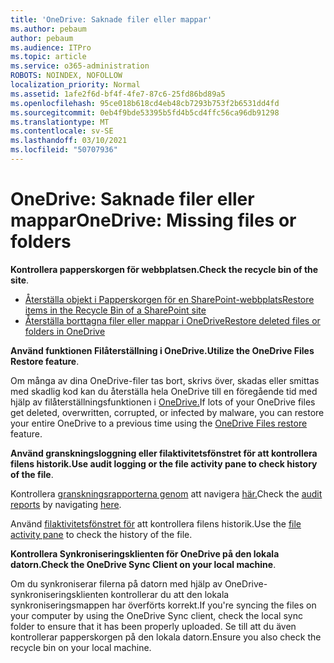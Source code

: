 ```yaml
---
title: 'OneDrive: Saknade filer eller mappar'
ms.author: pebaum
author: pebaum
ms.audience: ITPro
ms.topic: article
ms.service: o365-administration
ROBOTS: NOINDEX, NOFOLLOW
localization_priority: Normal
ms.assetid: 1afe2f6d-bf4f-4fe7-87c6-25fd86bd89a5
ms.openlocfilehash: 95ce018b618cd4eb48cb7293b753f2b6531dd4fd
ms.sourcegitcommit: 0eb4f9bde53395b5fd4b5cd4ffc56ca96db91298
ms.translationtype: MT
ms.contentlocale: sv-SE
ms.lasthandoff: 03/10/2021
ms.locfileid: "50707936"
---
```

# <a name="onedrive-missing-files-or-folders"></a><span data-ttu-id="89a16-102">OneDrive: Saknade filer eller mappar</span><span class="sxs-lookup"><span data-stu-id="89a16-102">OneDrive: Missing files or folders</span></span>

<span data-ttu-id="89a16-103">**Kontrollera papperskorgen för webbplatsen.**</span><span class="sxs-lookup"><span data-stu-id="89a16-103">**Check the recycle bin of the site**.</span></span>

- [<span data-ttu-id="89a16-104">Återställa objekt i Papperskorgen för en SharePoint-webbplats</span><span class="sxs-lookup"><span data-stu-id="89a16-104">Restore items in the Recycle Bin of a SharePoint site</span></span>](https://support.microsoft.com/office/restore-items-in-the-recycle-bin-that-were-deleted-from-sharepoint-or-teams-6df466b6-55f2-4898-8d6e-c0dff851a0be)
- [<span data-ttu-id="89a16-105">Återställa borttagna filer eller mappar i OneDrive</span><span class="sxs-lookup"><span data-stu-id="89a16-105">Restore deleted files or folders in OneDrive</span></span>](https://support.office.com/article/Restore-deleted-files-or-folders-in-OneDrive-949ada80-0026-4db3-a953-c99083e6a84f)


<span data-ttu-id="89a16-106">**Använd funktionen Filåterställning i OneDrive.**</span><span class="sxs-lookup"><span data-stu-id="89a16-106">**Utilize the OneDrive Files Restore feature**.</span></span> 

<span data-ttu-id="89a16-107">Om många av dina OneDrive-filer tas bort, skrivs över, skadas eller smittas med skadlig kod kan du återställa hela OneDrive till en föregående tid med hjälp av filåterställningsfunktionen i [OneDrive.](https://support.office.com/article/Restore-your-OneDrive-fa231298-759d-41cf-bcd0-25ac53eb8a15)</span><span class="sxs-lookup"><span data-stu-id="89a16-107">If lots of your OneDrive files get deleted, overwritten, corrupted, or infected by malware, you can restore your entire OneDrive to a previous time using the [OneDrive Files restore](https://support.office.com/article/Restore-your-OneDrive-fa231298-759d-41cf-bcd0-25ac53eb8a15) feature.</span></span>


<span data-ttu-id="89a16-108">**Använd granskningsloggning eller filaktivitetsfönstret för att kontrollera filens historik.**</span><span class="sxs-lookup"><span data-stu-id="89a16-108">**Use audit logging or the file activity pane to check history of the file**.</span></span>

<span data-ttu-id="89a16-109">Kontrollera [granskningsrapporterna genom](https://docs.microsoft.com/microsoft-365/compliance/search-the-audit-log-in-security-and-compliance) att navigera [här.](https://sip.protection.office.com/)</span><span class="sxs-lookup"><span data-stu-id="89a16-109">Check the [audit reports](https://docs.microsoft.com/microsoft-365/compliance/search-the-audit-log-in-security-and-compliance) by navigating [here](https://sip.protection.office.com/).</span></span>


<span data-ttu-id="89a16-110">Använd [filaktivitetsfönstret för](https://support.office.com/article/File-activity-in-a-document-library-6105ecda-1dd0-4f6f-9542-102bf5c0ffe0) att kontrollera filens historik.</span><span class="sxs-lookup"><span data-stu-id="89a16-110">Use the [file activity pane](https://support.office.com/article/File-activity-in-a-document-library-6105ecda-1dd0-4f6f-9542-102bf5c0ffe0) to check the history of the file.</span></span>


<span data-ttu-id="89a16-111">**Kontrollera Synkroniseringsklienten för OneDrive på den lokala datorn.**</span><span class="sxs-lookup"><span data-stu-id="89a16-111">**Check the OneDrive Sync Client on your local machine**.</span></span>

<span data-ttu-id="89a16-112">Om du synkroniserar filerna på datorn med hjälp av OneDrive-synkroniseringsklienten kontrollerar du att den lokala synkroniseringsmappen har överförts korrekt.</span><span class="sxs-lookup"><span data-stu-id="89a16-112">If you're syncing the files on your computer by using the OneDrive Sync client, check the local sync folder to ensure that it has been properly uploaded.</span></span> <span data-ttu-id="89a16-113">Se till att du även kontrollerar papperskorgen på den lokala datorn.</span><span class="sxs-lookup"><span data-stu-id="89a16-113">Ensure you also check the recycle bin on your local machine.</span></span>

